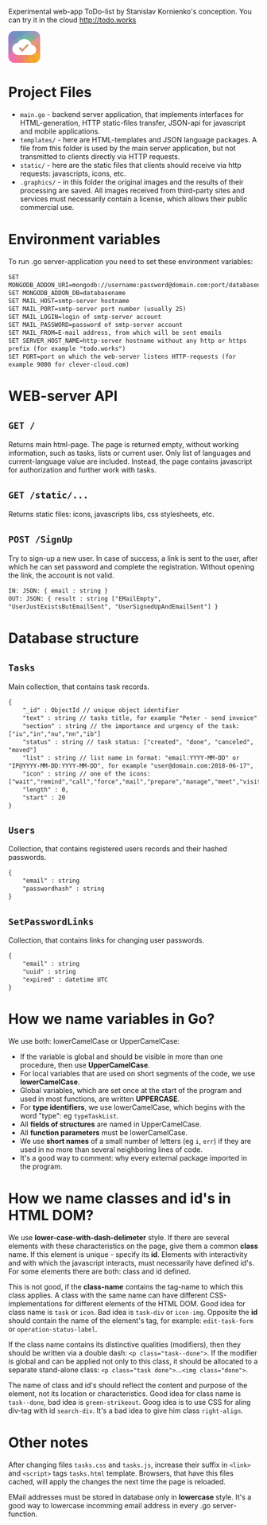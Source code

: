 Experimental web-app ToDo-list by Stanislav Kornienko's conception.
You can try it in the cloud http://todo.works

<img src="https://github.com/st-korn/KornToDoList/raw/newplatform/static/favicon.png" width="64">

# Project Files
* `main.go` - backend server application, that implements interfaces for HTML-generation, HTTP static-files transfer, JSON-api for javascript and mobile applications.
* `templates/` - here are HTML-templates and JSON language packages. A file from this folder is used by the main server application, but not transmitted to clients directly via HTTP requests.
* `static/` - here are the static files that clients should receive via http requests: javascripts, icons, etc.
* `.graphics/` - in this folder the original images and the results of their processing are saved. All images received from third-party sites and services must necessarily contain a license, which allows their public commercial use.

# Environment variables
To run .go server-application you need to set these environment variables:

    SET MONGODB_ADDON_URI=mongodb://username:password@domain.com:port/databasename
    SET MONGODB_ADDON_DB=databasename
    SET MAIL_HOST=smtp-server hostname
    SET MAIL_PORT=smtp-server port number (usually 25)
    SET MAIL_LOGIN=login of smtp-server account
    SET MAIL_PASSWORD=password of smtp-server account
    SET MAIL_FROM=E-mail address, from which will be sent emails
    SET SERVER_HOST_NAME=http-server hostname without any http or https prefix (for example "todo.works")
    SET PORT=port on which the web-server listens HTTP-requests (for example 9000 for clever-cloud.com)

# WEB-server API

## `GET /`
Returns main html-page. The page is returned empty, without working information, such as tasks, lists or current user. Only list of languages and current-language value are included. Instead, the page contains javascript for authorization and further work with tasks.

## `GET /static/...`
Returns static files: icons, javascripts libs, css stylesheets, etc.

## `POST /SignUp`
Try to sign-up a new user. 
In case of success, a link is sent to the user, after which he can set password and complete the registration. 
Without opening the link, the account is not valid.

	IN: JSON: { email : string }
	OUT: JSON: { result : string ["EMailEmpty", "UserJustExistsButEmailSent", "UserSignedUpAndEmailSent"] }

# Database structure

## `Tasks`

Main collection, that contains task records.

    {
        "_id" : ObjectId // unique object identifier
        "text" : string // tasks title, for example "Peter - send invoice"
        "section" : string // the importance and urgency of the task: ["iu","in","nu","nn","ib"]
        "status" : string // task status: ["created", "done", "canceled", "moved"]
        "list" : string // list name in format: "email:YYYY-MM-DD" or "IP@YYYY-MM-DD:YYYY-MM-DD", for example "user@domain.com:2018-06-17",
        "icon" : string // one of the icons: ["wait","remind","call","force","mail","prepare","manage","meet","visit","make","journey","think"]
        "length" : 0,
        "start" : 20
    }

## `Users`

Collection, that contains registered users records and their hashed passwords.

    {
        "email" : string
        "passwordhash" : string
    }

## `SetPasswordLinks`

Collection, that contains links for changing user passwords.

    {
        "email" : string
        "uuid" : string
        "expired" : datetime UTC
    }

# How we name variables in Go?

We use both: lowerCamelCase or UpperCamelCase:
* If the variable is global and should be visible in more than one procedure, then use **UpperCamelCase**.
* For local variables that are used on short segments of the code, we use **lowerCamelCase**.
* Global variables, which are set once at the start of the program and used in most functions, are written **UPPERCASE**.
* For **type identifiers**, we use lowerCamelCase, which begins with the word "type": eg `typeTaskList`.
* All **fields of structures** are named in UpperCamelCase.
* All **function parameters** must be lowerCamelCase.
* We use **short names** of a small number of letters (eg `i`, `err`) if they are used in no more than several neighboring lines of code.
* It's a good way to comment: why every external package imported in the program.

# How we name classes and id's in HTML DOM?

We use **lower-case-with-dash-delimeter** style. If there are several elements with these characteristics on the page, give them a common **class** name. If this element is unique - specify its **id**. Elements with interactivity and with which the javascript interacts, must necessarily have defined id's. For some elements there are both: class and id defined.

This is not good, if the **class-name** contains the tag-name to which this class applies. A class with the same name can have different CSS-implementations for different elements of the HTML DOM. Good idea for class name is `task` or `icon`. Bad idea is `task-div` or `icon-img`. 
Opposite the **id** should contain the name of the element's tag, for example: `edit-task-form` or `operation-status-label`.

If the class name contains its distinctive qualities (modifiers), then they should be written via a double dash: `<p class="task--done">`. If the modifier is global and can be applied not only to this class, it should be allocated to a separate stand-alone class: `<p class="task done">`...`<img class="done">`.

The name of class and id's should reflect the content and purpose of the element, not its location or characteristics. Good idea for class name is `task--done`, bad idea is `green-strikeout`. Goog idea is to use CSS for aling div-tag with id `search-div`. It's a bad idea to give him class `right-align`.

# Other notes

After changing files `tasks.css` and `tasks.js`, increase their suffix in `<link>` and `<script>` tags `tasks.html` template. Browsers, that have this files cached, will apply the changes the next time the page is reloaded.

EMail addresses must be stored in database only in **lowercase** style. It's a good way to lowercase incomming email address in every .go server-function.